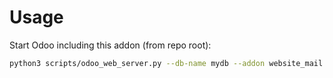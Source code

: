 # Usage

Start Odoo including this addon (from repo root):

```bash
python3 scripts/odoo_web_server.py --db-name mydb --addon website_mail
```
